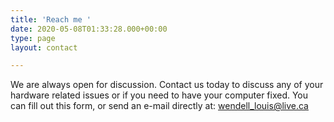 ```yaml
---
title: 'Reach me '
date: 2020-05-08T01:33:28.000+00:00
type: page
layout: contact

---
```

We are always open for discussion. Contact us today to discuss any of your hardware related issues or if you need to have your computer fixed. You can fill out this form, or send an e-mail directly at: [wendell_louis@live.ca](https://app.forestry.io/sites/kphdl1bhisk-sa/#/frontmatter/)